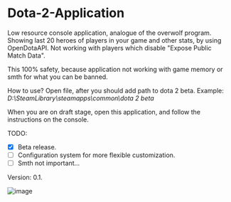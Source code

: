 # Dota-2-Application

Low resource console application, analogue of the overwolf program. Showing last 20 heroes of players in your game and other stats, by using OpenDotaAPI.
Not working with players which disable "Expose Public Match Data".

This 100% safety, because application not working with game memory or smth for what you can be banned.

How to use?
Open file, after you should add path to dota 2 beta. Example: *D:\\SteamLibrary\steamapps\common\dota 2 beta*

When you are on draft stage, open this application, and follow the instructions on the console.

TODO:
- [x] Beta release.
- [ ] Configuration system for more flexible customization.
- [ ] Smth not important...

Version: 0.1. 

![image](https://user-images.githubusercontent.com/60080559/130422421-1cf09989-ef2c-47b7-ad6d-9f246b121452.png)

